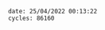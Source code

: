 

                date: 25/04/2022 00:13:22
                cycles: 86160

                         